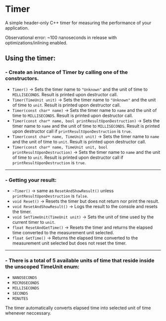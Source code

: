 # Timer
A simple header-only C++ timer for measuring the performance of your application.

Observational error: ~100 nanoseconds in release with optimizations/inlining enabled.

## Using the timer:
### - Create an instance of Timer by calling one of the constructors.
- `Timer()` -> Sets the timer name to `"Unknown"` and the unit of time to `MILLISECONDS`. Result is printed upon destructor call.
- `Timer(TimeUnit unit)` -> Sets the timer name to `"Unknown"` and the unit of time to `unit`. Result is printed upon destructor call.
- `Timer(const char* name)` -> Sets the timer name to `name` and the unit of time to `MILLISECONDS`. Result is printed upon destructor call.
- `Timer(const char* name, bool printResultUponDestruction)` -> Sets the timer name to `name` and the unit of time to `MILLISECONDS`. Result is printed upon destructor call if `printResultUponDestruction` is `true`.
- `Timer(const char* name, TimeUnit unit)` -> Sets the timer name to `name` and the unit of time to `unit`. Result is printed upon destructor call.
- `Timer(const char* name, TimeUnit unit, bool printResultUponDestruction)` -> Sets the timer name to `name` and the unit of time to `unit`. Result is printed upon destructor call if `printResultUponDestruction` is `true`.
---
### - Getting your result:
- `~Timer()` -> same as `ResetAndShowResult()` unless `printResultUponDestruction` is `false`.
- `void Reset()` -> Resets the timer but does not return nor print the result.
- `void ResetAndShowResult()` -> Logs the result to the console and resets the timer.
- `void SetTimeUnit(TimeUnit unit)` -> Sets the unit of time used by the current timer to `unit`.
- `float ResetAndGetTime()` -> Resets the timer and returns the elapsed time converted to the measurement unit selected.
- `float GetTime()` -> Returns the elapsed time converted to the measurement unit selected but does not reset the timer.
---
### - There is a total of 5 available units of time that reside inside the unscoped TimeUnit enum:
- `NANOSECONDS`
- `MICROSECONDS`
- `MILLISECONDS`
- `SECONDS`
- `MINUTES`

The timer automatically converts elapsed time into selected unit of time whenever neccessary.
